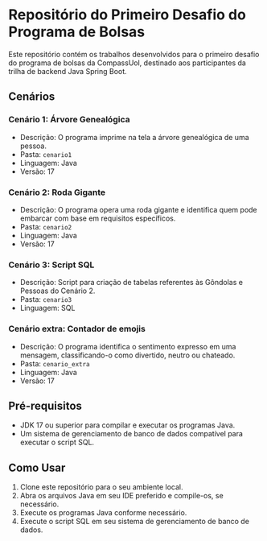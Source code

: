 # Repositório do Primeiro Desafio do Programa de Bolsas

Este repositório contém os trabalhos desenvolvidos para o primeiro desafio do programa de bolsas da CompassUol, destinado aos participantes da trilha de backend Java Spring Boot.

## Cenários

### Cenário 1: Árvore Genealógica

- Descrição: O programa imprime na tela a árvore genealógica de uma pessoa.
- Pasta: `cenario1`
- Linguagem: Java
- Versão: 17

### Cenário 2: Roda Gigante

- Descrição: O programa opera uma roda gigante e identifica quem pode embarcar com base em requisitos específicos.
- Pasta: `cenario2`
- Linguagem: Java
- Versão: 17

### Cenário 3: Script SQL

- Descrição: Script para criação de tabelas referentes às Gôndolas e Pessoas do Cenário 2.
- Pasta: `cenario3`
- Linguagem: SQL

### Cenário extra: Contador de emojis

- Descrição: O programa identifica o sentimento expresso em uma mensagem, classificando-o como divertido, neutro ou chateado.
- Pasta: `cenario_extra`
- Linguagem: Java
- Versão: 17

## Pré-requisitos

- JDK 17 ou superior para compilar e executar os programas Java.
- Um sistema de gerenciamento de banco de dados compatível para executar o script SQL.

## Como Usar

1. Clone este repositório para o seu ambiente local.
2. Abra os arquivos Java em seu IDE preferido e compile-os, se necessário.
3. Execute os programas Java conforme necessário.
4. Execute o script SQL em seu sistema de gerenciamento de banco de dados.
